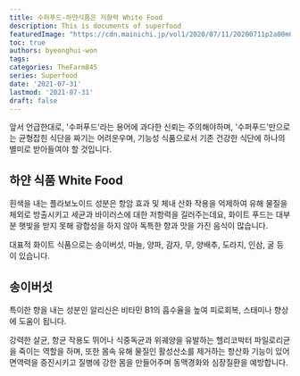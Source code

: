 ```yaml
---
title: 수퍼푸드-하얀식품은 저항력 White Food 
description: This is documents of superfood
featuredImage: "https://cdn.mainichi.jp/vol1/2020/07/11/20200711p2a00m0na011000p/6.jpg"
toc: true
authors: byeonghui-won
tags: 
categories: TheFarm845
series: Superfood
date: '2021-07-31'
lastmod: '2021-07-31'
draft: false
---
```


앞서 언급한대로, '수퍼푸드'라는 용어에 과다한 신뢰는 주의해야하며, '수퍼푸드'만으로는 균형잡힌 식단을 짜기는 어려운우며, 기능성 식품으로서 기존 건강한 식단에 하나의 별미로 받아들여야 할 것입니다. 

## 하얀 식품 White Food

흰색을 내는 플라보노이드 성분은 항암 효과 및 체내 산화 작용을 억제하여 유해 물질을 체외로 방출시키고 세균과 바이러스에 대한 저항력을 길러주는데요, 화이트 푸드는 대부분 햇빛을 받지 못해 광합성을 하지 않아 독특한 향과 맛을 가진 음식이 많습니다.

대표적 화이트 식품으로는 송이버섯, 마늘, 양파, 감자, 무, 양배추, 도라지, 인삼, 굴 등이 있습니다. 

## 송이버섯

특이한 향을 내는 성분인 알리신은 비타민 B1의 흡수율을 높여 피로회복, 스태미나 향상에 도움이 됩니다.

강력한 살균, 항균 작용도 뛰어나 식중독균과 위궤양을 유발하는 헬리코박터 파일로리균을 죽이는 역할을 하며, 또한 몸속 유해 물질인 활성산소를 제거하는 항산화 기능이 있어 면역력을 증진시키고 질병에 강한 몸을 만들어주며 동맥경화와 심장질환을 예방합니다.

